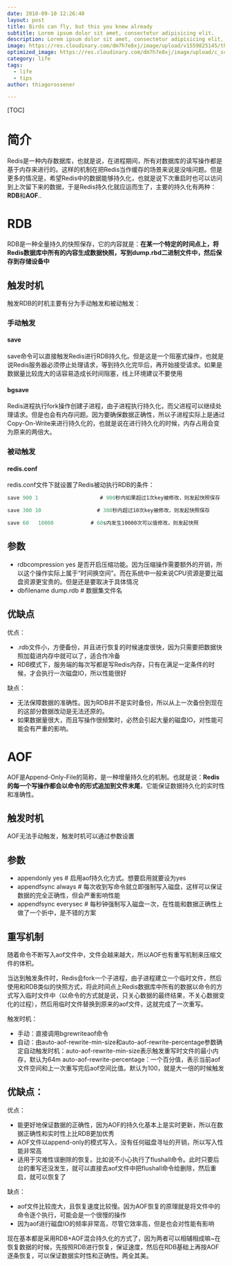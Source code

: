 ```yaml
---
date: 2010-09-10 12:26:40
layout: post
title: Birds can fly, but this you knew already
subtitle: Lorem ipsum dolor sit amet, consectetur adipisicing elit.
description: Lorem ipsum dolor sit amet, consectetur adipisicing elit, sed do eiusmod tempor incididunt ut labore et dolore magna aliqua.
image: https://res.cloudinary.com/dm7h7e8xj/image/upload/v1559825145/theme16_o0seet.jpg
optimized_image: https://res.cloudinary.com/dm7h7e8xj/image/upload/c_scale,w_380/v1559825145/theme16_o0seet.jpg
category: life
tags:
  - life
  - tips
author: thiagorossener

---
```


[TOC]

# 简介

Redis是一种内存数据库，也就是说，在进程期间，所有对数据库的读写操作都是基于内存来进行的。这样的机制在把Redis当作缓存的场景来说是没啥问题。但是更多的情况是，希望Redis中的数据能够持久化，也就是说下次重启时也可以访问到上次留下来的数据，于是Redis持久化就应运而生了，主要的持久化有两种：**RDB**和**AOF**..

# RDB

RDB是一种全量持久的快照保存，它的内容就是：**在某一个特定的时间点上，将Redis数据库中所有的内容生成数据快照，写到dump.rbd二进制文件中，然后保存到存储设备中**

## 触发时机

触发RDB的时机主要有分为手动触发和被动触发：

### 手动触发

#### save

save命令可以直接触发Redis进行RDB持久化。但是这是一个阻塞式操作，也就是说Redis服务器必须停止处理请求，等到持久化完毕后，再开始接受请求。如果是数据量比较庞大的话容易造成长时间阻塞，线上环境建议不要使用

#### bgsave

Redis进程执行fork操作创建子进程，由子进程执行持久化，而父进程可以继续处理请求。但是也会有内存问题。因为要确保数据正确性，所以子进程实际上是通过Copy-On-Write来进行持久化的，也就是说在进行持久化的时候，内存占用会变为原来的两倍大。

### 被动触发

#### redis.conf

redis.conf文件下就设置了Redis被动执行RDB的条件：

```sql
save 900 1                    # 900秒内如果超过1次key被修改，则发起快照保存

save 300 10                  # 300秒内超过10次key被修改，则发起快照保存

save 60   10000            # 60s内发生10000次可以值修改，则发起快照
```

## 参数

- rdbcompression yes               是否开启压缩功能。因为压缩操作需要额外的开销，所以这个操作实际上属于“时间换空间”。而在系统中一般来说CPU资源是要比磁盘资源更宝贵的。但是还是要取决于具体情况
- dbfilename dump.rdb              # 数据集文件名

## 优缺点

优点：

- .rdb文件小，方便备份，并且进行恢复的时候速度很快，因为只需要把数据快照加载进内存中就可以了，适合作冷备
- RDB模式下，服务端的每次写都是写Redis内存，只有在满足一定条件的时候，才会执行一次磁盘IO，所以性能很好

缺点：

- 无法保障数据的准确性。因为RDB并不是实时备份，所以从上一次备份到现在的这部分数据改动是无法还原的。
- 如果数据量很大，而且写操作很频繁时，必然会引起大量的磁盘IO，对性能可能会有严重的影响。

# AOF

AOF是Append-Only-File的简称，是一种增量持久化的机制。也就是说：**Redis的每一个写操作都会以命令的形式追加到文件末尾**，它能保证数据持久化的实时性和准确性。

## 触发时机

AOF无法手动触发，触发时机可以通过参数设置

## 参数

- appendonly yes        # 启用aof持久化方式。想要启用就要设为yes
- appendfsync always     # 每次收到写命令就立即强制写入磁盘，这样可以保证数据的完全正确性，但会严重影响性能
- appendfsync everysec   # 每秒钟强制写入磁盘一次，在性能和数据正确性上做了一个折中，是不错的方案

## 重写机制

随着命令不断写入aof文件中，文件会越来越大，所以AOF也有重写机制来压缩文件的体积。

当达到触发条件时，Redis会fork一个子进程，由子进程建立一个临时文件，然后使用和RDB类似的快照方式，将此时间点上Redis数据库中所有的数据以命令的方式写入临时文件中（以命令的方式就是说，只关心数据的最终结果，不关心数据变化的过程），然后用临时文件替换到原来的aof文件，这就完成了一次重写。

触发时机：

- 手动：直接调用bgrewriteaof命令
- 自动：由auto-aof-rewrite-min-size和auto-aof-rewrite-percentage参数确定自动触发时机：auto-aof-rewrite-min-size表示触发重写时文件的最小内存，默认为64m        auto-aof-rewrite-percentage：一个百分值，表示当前aof文件空间和上一次重写完后aof空间比值。默认为100，就是大一倍的时候触发

## 优缺点：

优点：

- 能更好地保证数据的正确性，因为AOF的持久化基本上是实时更新，所以在数据正确性和实时性上比RDB更加优秀
- AOF文件以append-only的模式写入，没有任何磁盘寻址的开销，所以写入性能非常高
- 适用于灾难性误删除的恢复。比如说不小心执行了flushall命令。此时只要后台的重写还没发生，就可以直接去aof文件中把flushall命令给删除，然后重启，就可以恢复了

缺点：

- aof文件比较庞大，且恢复速度比较慢。因为AOF恢复的原理就是将文件中的命令逐个执行，可能会是一个很慢的操作
- 因为aof进行磁盘IO的频率非常高，尽管它效率高，但是也会对性能有影响



现在基本都是采用RDB+AOF混合持久化的方式了，因为两者可以相辅相成嘛~在恢复数据的时候，先按照RDB进行恢复，保证速度，然后在RDB基础上再按AOF逐条恢复，可以保证数据实时性和正确性。两全其美。